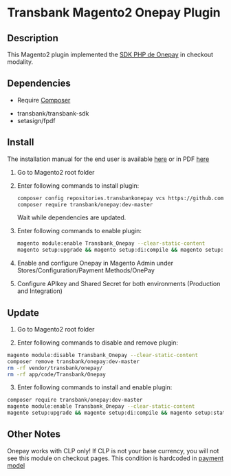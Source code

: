 # Transbank Magento2 Onepay Plugin

## Description

This Magento2 plugin implemented the [SDK PHP de Onepay](https://github.com/TransbankDevelopers/transbank-sdk-php) in checkout modality. 

## Dependencies

- Require [Composer](https://getcomposer.org)

* transbank/transbank-sdk
* setasign/fpdf

## Install

The installation manual for the end user is available [here](docs/INSTALLATION.md) or in PDF [here](https://github.com/TransbankDevelopers/transbank-plugin-magento2-onepay/raw/master/docs/INSTALLATION.pdf
)

1. Go to Magento2 root folder

2. Enter following commands to install plugin:

    ```bash
    composer config repositories.transbankonepay vcs https://github.com/TransbankDevelopers/transbank-plugin-magento2-onepay.git
	composer require transbank/onepay:dev-master
    ```
   Wait while dependencies are updated.

3. Enter following commands to enable plugin:

    ```bash
    magento module:enable Transbank_Onepay --clear-static-content
	magento setup:upgrade && magento setup:di:compile && magento setup:static-content:deploy
    ```
4. Enable and configure Onepay in Magento Admin under Stores/Configuration/Payment Methods/OnePay

5. Configure APIkey and Shared Secret for both environments (Production and Integration)

## Update

1. Go to Magento2 root folder

2. Enter following commands to disable and remove plugin:

```bash
magento module:disable Transbank_Onepay --clear-static-content
composer remove transbank/onepay:dev-master
rm -rf vendor/transbank/onepay/
rm -rf app/code/Transbank/Onepay
```

3. Enter following commands to install and enable plugin:

```bash
composer require transbank/onepay:dev-master
magento module:enable Transbank_Onepay --clear-static-content
magento setup:upgrade && magento setup:di:compile && magento setup:static-content:deploy
```

## Other Notes

Onepay works with CLP only! If CLP is not your base currency, you will not see this module on checkout pages. This condition is hardcoded in [payment model](https://github.com/TransbankDevelopers/transbank-plugin-magento2-onepay/blob/master/Model/Onepay.php)